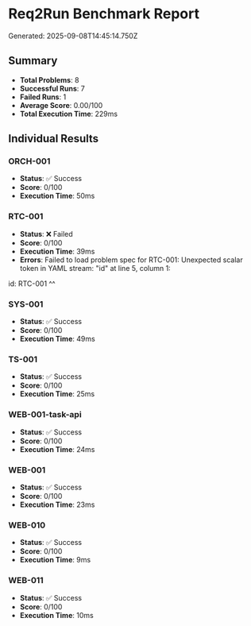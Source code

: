 # Req2Run Benchmark Report

Generated: 2025-09-08T14:45:14.750Z

## Summary
- **Total Problems**: 8
- **Successful Runs**: 7
- **Failed Runs**: 1
- **Average Score**: 0.00/100
- **Total Execution Time**: 229ms

## Individual Results
### ORCH-001
- **Status**: ✅ Success
- **Score**: 0/100
- **Execution Time**: 50ms


### RTC-001
- **Status**: ❌ Failed
- **Score**: 0/100
- **Execution Time**: 39ms
- **Errors**: Failed to load problem spec for RTC-001: Unexpected scalar token in YAML stream: "id" at line 5, column 1:


id: RTC-001
^^


### SYS-001
- **Status**: ✅ Success
- **Score**: 0/100
- **Execution Time**: 49ms


### TS-001
- **Status**: ✅ Success
- **Score**: 0/100
- **Execution Time**: 25ms


### WEB-001-task-api
- **Status**: ✅ Success
- **Score**: 0/100
- **Execution Time**: 24ms


### WEB-001
- **Status**: ✅ Success
- **Score**: 0/100
- **Execution Time**: 23ms


### WEB-010
- **Status**: ✅ Success
- **Score**: 0/100
- **Execution Time**: 9ms


### WEB-011
- **Status**: ✅ Success
- **Score**: 0/100
- **Execution Time**: 10ms


